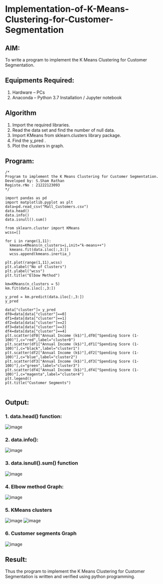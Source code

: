 # Implementation-of-K-Means-Clustering-for-Customer-Segmentation

## AIM:
To write a program to implement the K Means Clustering for Customer Segmentation.

## Equipments Required:
1. Hardware – PCs
2. Anaconda – Python 3.7 Installation / Jupyter notebook

## Algorithm
1. Import the required libraries.
2. Read the data set and find the number of null data.
3. Import KMeans from sklearn.clusters library package.
4. Find the y_pred .
5. Plot the clusters in graph.

## Program:
```
/*
Program to implement the K Means Clustering for Customer Segmentation.
Developed by: S.Sham Rathan  
Registe.rNo : 21222123093  
*/

import pandas as pd
import matplotlib.pyplot as plt
data=pd.read_csv("Mall_Customers.csv")
data.head()
data.info()
data.isnull().sum()

from sklearn.cluster import KMeans
wcss=[] 

for i in range(1,11):
  kmeans=KMeans(n_clusters=i,init="k-means++")
  kmeans.fit(data.iloc[:,3:])
  wcss.append(kmeans.inertia_)
  
plt.plot(range(1,11),wcss)
plt.xlabel("No of Clusters")
plt.ylabel("wcss")
plt.title("Elbow Method")

km=KMeans(n_clusters = 5)
km.fit(data.iloc[:,3:])

y_pred = km.predict(data.iloc[:,3:])
y_pred

data["cluster"]= y_pred
df0=data[data["cluster"]==0]
df1=data[data["cluster"]==1]
df2=data[data["cluster"]==2]
df3=data[data["cluster"]==3]
df4=data[data["cluster"]==4]
plt.scatter(df0["Annual Income (k$)"],df0["Spending Score (1-100)"],c="red",label="cluster0")
plt.scatter(df1["Annual Income (k$)"],df1["Spending Score (1-100)"],c="black",label="cluster1")
plt.scatter(df2["Annual Income (k$)"],df2["Spending Score (1-100)"],c="blue",label="cluster2")
plt.scatter(df3["Annual Income (k$)"],df3["Spending Score (1-100)"],c="green",label="cluster3")
plt.scatter(df4["Annual Income (k$)"],df4["Spending Score (1-100)"],c="magenta",label="cluster4")
plt.legend()
plt.title("Customer Segments")


```

## Output:
### 1. data.head() function:
![image](https://github.com/ShamRathan/Implementation-of-K-Means-Clustering-for-Customer-Segmentation/assets/93587823/cc3f4541-62ff-42f8-a28b-2a6388f68f63)
### 2. data.info():
![image](https://github.com/ShamRathan/Implementation-of-K-Means-Clustering-for-Customer-Segmentation/assets/93587823/9989635e-1b13-423d-8fb8-a18a3802384e)
### 3. data.isnull().sum() function
![image](https://github.com/ShamRathan/Implementation-of-K-Means-Clustering-for-Customer-Segmentation/assets/93587823/f2f60cec-f4df-4f79-9e5b-2d5dd1f6cb10)
### 4. Elbow method Graph:
![image](https://github.com/ShamRathan/Implementation-of-K-Means-Clustering-for-Customer-Segmentation/assets/93587823/14dcf48e-e4ac-4b68-9102-bc021ca2715e)
### 5. KMeans clusters
![image](https://github.com/ShamRathan/Implementation-of-K-Means-Clustering-for-Customer-Segmentation/assets/93587823/f9b059b2-56d1-4ec1-88a6-5f161ced5f72)
![image](https://github.com/ShamRathan/Implementation-of-K-Means-Clustering-for-Customer-Segmentation/assets/93587823/53bf9a34-30aa-4be2-b116-cdcbbbef1574)
### 6. Customer segments Graph
![image](https://github.com/ShamRathan/Implementation-of-K-Means-Clustering-for-Customer-Segmentation/assets/93587823/6dfff698-6130-4867-a006-430e050471b8)



## Result:
Thus the program to implement the K Means Clustering for Customer Segmentation is written and verified using python programming.

